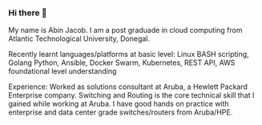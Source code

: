 ### Hi there 👋

My name is Abin Jacob. I am a post graduade in cloud computing from Atlantic Technological University, Donegal.

Recently learnt languages/platforms at basic level:
Linux BASH scripting,
Golang
Python,
Ansible,
Docker Swarm,
Kubernetes,
REST API,
AWS foundational level understanding

Experience: Worked as solutions consultant at Aruba, a Hewlett Packard Enterprise company.
Switching and Routing is the core technical skill that I gained while working at Aruba.
I have good hands on practice with enterprise and data center grade switches/routers from Aruba/HPE.
